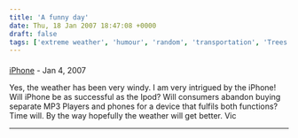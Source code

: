 ```yaml
---
title: 'A funny day'
date: Thu, 18 Jan 2007 18:47:08 +0000
draft: false
tags: ['extreme weather', 'humour', 'random', 'transportation', 'Trees', 'university', 'weather']
---
```



#### 
[iPhone]( "space@hotmail.com") - <time datetime="2007-01-18 21:08:06">Jan 4, 2007</time>

Yes, the weather has been very windy. I am very intrigued by the iPhone! Will iPhone be as successful as the Ipod? Will consumers abandon buying separate MP3 Players and phones for a device that fulfils both functions? Time will. By the way hopefully the weather will get better. Vic
<hr />
